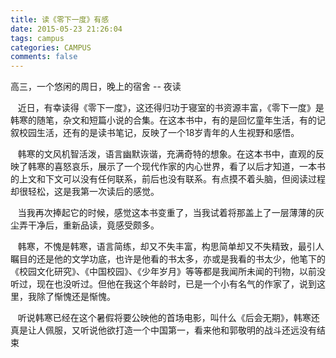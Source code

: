 ```yaml
---
title: 读《零下一度》有感
date: 2015-05-23 21:26:04
tags: campus 
categories: CAMPUS
comments: false 
---
```


 高三，一个悠闲的周日，晚上的宿舍 -- 夜读

<!--more-->

&nbsp;&nbsp;&nbsp;近日，有幸读得《零下一度》，这还得归功于寝室的书资源丰富，《零下一度》是韩寒的随笔，杂文和短篇小说的合集。在这本书中，有的是回忆童年生活，有的记叙校园生活，还有的是读书笔记，反映了一个18岁青年的人生视野和感悟。

&nbsp;&nbsp;&nbsp;韩寒的文风机智活泼，语言幽默诙谐，充满奇特的想象。在这本书中，直观的反映了韩寒的喜怒哀乐，展示了一个现代作家的内心世界，看了以后才知道，一本书的上文和下文可以没有任何联系，前后也没有联系。有点摸不着头脑，但阅读过程却很轻松，这是我第一次读后的感觉。

&nbsp;&nbsp;&nbsp;当我再次捧起它的时候，感觉这本书变重了，当我试着将那盖上了一层薄薄的灰尘弄干净后，重新品读，竟感受颇多。

&nbsp;&nbsp;&nbsp;韩寒，不愧是韩寒，语言简练，却又不失丰富，构思简单却又不失精致，最引人瞩目的还是他的文学功底，也许是他看的书太多，亦或是我看的书太少，他笔下的《校园文化研究》、《中国校园》、《少年岁月》等等都是我闻所未闻的刊物，以前没听过，现在也没听过。但他在我这个年龄时，已是一个小有名气的作家了，说到这里，我除了惭愧还是惭愧。

&nbsp;&nbsp;&nbsp;听说韩寒已经在这个暑假将要公映他的首场电影，叫什么《后会无期》，韩寒还真是让人佩服，又听说他欲打造一个中国第一，看来他和郭敬明的战斗还远没有结束